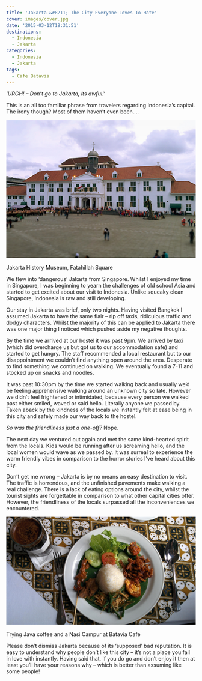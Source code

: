 ```yaml
---
title: 'Jakarta &#8211; The City Everyone Loves To Hate'
cover: images/cover.jpg
date: '2015-03-12T18:31:51'
destinations:
  - Indonesia
  - Jakarta
categories:
  - Indonesia
  - Jakarta
tags:
  - Cafe Batavia
---
```

‘_URGH! – Don’t go to Jakarta, its awful!_‘

This is an all too familiar phrase from travelers regarding Indonesia’s capital. The irony though? Most of them haven’t even been….

![](images/jakartamuseum.jpg)

Jakarta History Museum, Fatahillah Square

We flew into ‘dangerous’ Jakarta from Singapore. Whilst I enjoyed my time in Singapore, I was beginning to yearn the challenges of old school Asia and started to get excited about our visit to Indonesia. Unlike squeaky clean Singapore, Indonesia is raw and still developing.

Our stay in Jakarta was brief, only two nights. Having visited Bangkok I assumed Jakarta to have the same flair – rip off taxis, ridiculous traffic and dodgy characters. Whilst the majority of this can be applied to Jakarta there was one major thing I noticed which pushed aside my negative thoughts.

By the time we arrived at our hostel it was past 9pm. We arrived by taxi (which did overcharge us but got us to our accommodation safe) and started to get hungry. The staff recommended a local restaurant but to our disappointment we couldn’t find anything open around the area. Desperate to find something we continued on walking. We eventually found a 7-11 and stocked up on snacks and noodles.

It was past 10:30pm by the time we started walking back and usually we’d be feeling apprehensive walking around an unknown city so late. However we didn’t feel frightened or intimidated, because every person we walked past either smiled, waved or said hello. Literally anyone we passed by. Taken aback by the kindness of the locals we instantly felt at ease being in this city and safely made our way back to the hostel.

_So was the friendliness just a one-off?_ Nope.

The next day we ventured out again and met the same kind-hearted spirit from the locals. Kids would be running after us screaming hello, and the local women would wave as we passed by. It was surreal to experience the warm friendly vibes in comparison to the horror stories I’ve heard about this city.

Don’t get me wrong – Jakarta is by no means an easy destination to visit. The traffic is horrendous, and the unfinished pavements make walking a real challenge. There is a lack of eating options around the city, whilst the tourist sights are forgettable in comparison to what other capital cities offer. However, the friendliness of the locals surpassed all the inconveniences we encountered.

![](images/16585525987_4e6637b55d_k_d.jpg)

Trying Java coffee and a Nasi Campur at Batavia Cafe

Please don’t dismiss Jakarta because of its ‘supposed’ bad reputation. It is easy to understand why people don’t like this city – it’s not a place you fall in love with instantly. Having said that, if you do go and don’t enjoy it then at least you’ll have your reasons why – which is better than assuming like some people!
